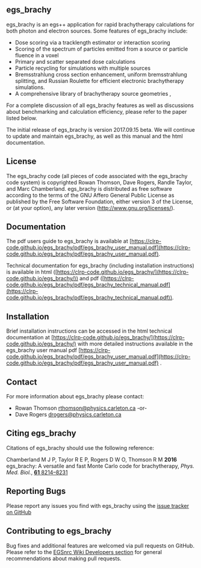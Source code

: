 ## egs\_brachy

egs\_brachy is an egs++ application for rapid brachytherapy calculations
for both photon and electron sources. Some features of egs\_brachy
include:

- Dose scoring via a tracklength estimator or interaction scoring
- Scoring of the spectrum of particles emitted from a source or particle
  fluence in a voxel
- Primary and scatter separated dose calculations
- Particle recycling for simulations with multiple sources
- Bremsstrahlung cross section enhancement, uniform bremsstrahlung
  splitting, and Russian Roulette for efficient electronic brachytherapy
  simulations.
- A comprehensive library of brachytherapy source geometries ,

For a complete discussion of all egs\_brachy features as well as
discussions about benchmarking and calculation efficiency, please refer
to the paper listed below.

The initial release of egs_brachy is version 2017.09.15 beta. We will continue
to update and maintain egs_brachy, as well as this manual and the html
documentation.


## License

The egs_brachy code (all pieces of code associated with the egs_brachy code
    system) is copyrighted Rowan Thomson, Dave Rogers, Randle Taylor, and Marc
Chamberland. egs_brachy is distributed as free software according to the terms
of the GNU Affero General Public License as published by the Free Software
Foundation, either version 3 of the License, or (at your option), any later
version (http://www.gnu.org/licenses/).

## Documentation

The pdf users guide to egs\_brachy is available at
[https://clrp-code.github.io/egs_brachy/pdf/egs_brachy_user_manual.pdf](https://clrp-code.github.io/egs_brachy/pdf/egs_brachy_user_manual.pdf).

Technical documentation for egs\_brachy (including installation instructions) is
available in html
([https://clrp-code.github.io/egs_brachy/](https://clrp-code.github.io/egs_brachy/))
and pdf
([https://clrp-code.github.io/egs_brachy/pdf/egs_brachy_technical_manual.pdf](https://clrp-code.github.io/egs_brachy/pdf/egs_brachy_technical_manual.pdf)).

## Installation

Brief installation instructions can be accessed in the html technical
documentation at
[https://clrp-code.github.io/egs_brachy/](https://clrp-code.github.io/egs_brachy/)
with more detailed instructions available in the egs_brachy user manual pdf
[https://clrp-code.github.io/egs_brachy/pdf/egs_brachy_user_manual.pdf](https://clrp-code.github.io/egs_brachy/pdf/egs_brachy_user_manual.pdf) .

## Contact

For more information about egs\_brachy please contact:

- Rowan Thomson <rthomson@physics.carleton.ca> -or-
- Dave Rogers <drogers@physics.carleton.ca>

## Citing egs\_brachy

Citations of egs\_brachy should use the following reference:

Chamberland M J P, Taylor R E P, Rogers D W O, Thomson R M **2016**
egs\_brachy: A versatile and fast Monte Carlo code for brachytherapy,
    _Phys.  Med. Biol._, [**61** 8214–8231](http://dx.doi.org/10.1088/0031-9155/61/23/8214)

## Reporting Bugs

Please report any issues you find with egs\_brachy using the [issue
tracker on GitHub](https://github.com/clrp-code/egs_brachy/issues)

## Contributing to egs\_brachy

Bug fixes and additional features are welcomed via pull requests on
GitHub. Please refer to the [EGSnrc Wiki Developers section](https://github.com/nrc-cnrc/EGSnrc/wiki) for
general recommendations about making pull requests.
